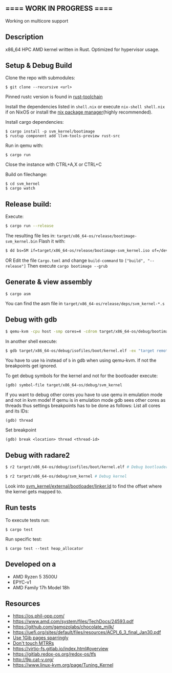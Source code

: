 ## ==== WORK IN PROGRESS ====
Working on multicore support

## Description
x86_64 HPC AMD kernel written in Rust.
Optimized for hypervisor usage.


## Setup & Debug Build
Clone the repo with submodules:
```
$ git clone --recursive <url>
```

Pinned rustc version is found in [rust-toolchain](svm_kernel/rust-toolchain)

Install the dependencies listed in `shell.nix` or execute
`nix-shell shell.nix` if on NixOS or install the [nix package manager](https://nixos.org/download.html)(highly recommended).

Install cargo dependencies:
```
$ cargo install -p svm_kernel/bootimage
$ rustup component add llvm-tools-preview rust-src
```

Run in qemu with:
```
$ cargo run
```
Close the instance with CTRL+A,X
or CTRL+C

Build on filechange:
```
$ cd svm_kernel
$ cargo watch
```

## Release build:
Execute:
```bash
$ cargo run --release
```
The resulting file lies in: `target/x86_64-os/release/bootimage-svm_kernel.bin`
Flash it with:
```bash
$ dd bs=5M if=target/x86_64-os/release/bootimage-svm_kernel.iso of=/dev/MYDEVICE
```

OR
Edit the file `Cargo.toml` and change `build-command` to `["build", "--release"]`
Then execute `cargo bootimage --grub`

## Generate & view assembly
```
$ cargo asm
```

You can find the asm file in `target/x86_64-os/release/deps/svm_kernel-*.s`


## Debug with gdb
```bash
$ qemu-kvm -cpu host -smp cores=4 -cdrom target/x86_64-os/debug/bootimage-svm_kernel.iso -serial stdio -display none -device isa-debug-exit,iobase=0xf4,iosize=0x04 -m 2G
```
In another shell execute:
```bash
$ gdb target/x86_64-os/debug/isofiles/boot/kernel.elf -ex "target remote:1234"
```
You have to use `hb` instead of `b` in gdb when using qemu-kvm. If not the breakpoints get ignored.

To get debug symbols for the kernel and not for the bootloader execute:
```
(gdb) symbol-file target/x86_64-os/debug/svm_kernel
```

If you want to debug other cores you have to use qemu in emulation mode and not in kvm mode!
If qemu is in emulation mode gdb sees other cores as threads thus settings breakpoints has to be done
as follows:
List all cores and its IDs:
```
(gdb) thread
```
Set breakpoint
```
(gdb) break <location> thread <thread-id>
```


## Debug with radare2
```bash
$ r2 target/x86_64-os/debug/isofiles/boot/kernel.elf # Debug bootloader
```
```bash
$ r2 target/x86_64-os/debug/svm_kernel # Debug kernel
```

Look into [svm_kernel/external/bootloader/linker.ld](svm_kernel/external/bootloader/linker.ld) to find the offset where the kernel gets mapped to.

## Run tests
To execute tests run:
```
$ cargo test
```
Run specific test:
```
$ cargo test --test heap_allocator
```

## Developed on a
* AMD Ryzen 5 3500U
* EPYC-v1
* AMD Family 17h Model 18h

## Resources
* https://os.phil-opp.com/
* https://www.amd.com/system/files/TechDocs/24593.pdf
* https://github.com/gamozolabs/chocolate_milk/
* https://uefi.org/sites/default/files/resources/ACPI_6_3_final_Jan30.pdf
* [Use 1Gib pages sparringly](https://forum.osdev.org/viewtopic.php?f=1&t=32699)
* [Don't touch MTRRs](https://forum.osdev.org/viewtopic.php?t=29034&p=246311)
* https://virtio-fs.gitlab.io/index.html#overview
* https://gitlab.redox-os.org/redox-os/tfs
* http://9p.cat-v.org/
* https://www.linux-kvm.org/page/Tuning_Kernel



